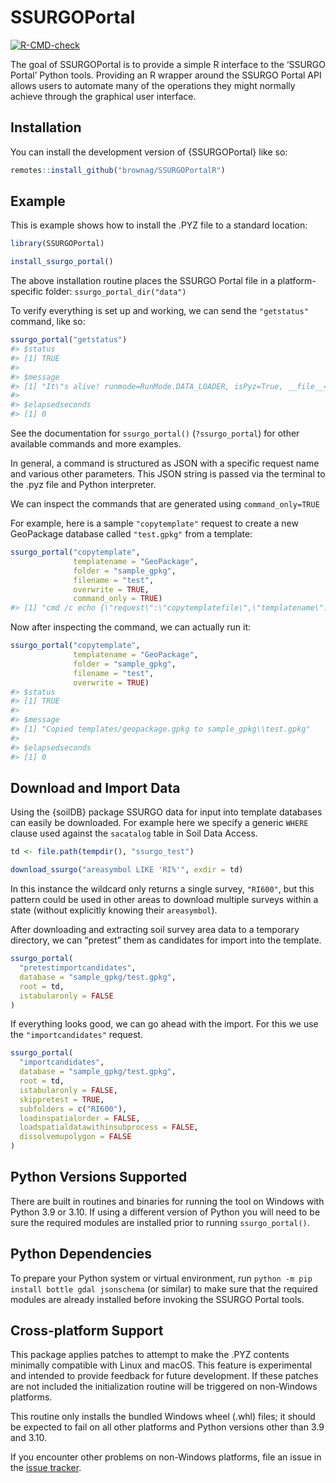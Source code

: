 
<!-- README.md is generated from README.Rmd. Please edit that file -->

# SSURGOPortal

<!-- badges: start -->

[![R-CMD-check](https://github.com/brownag/SSURGOPortalR/actions/workflows/R-CMD-check.yml/badge.svg)](https://github.com/brownag/SSURGOPortalR/actions/workflows/R-CMD-check.yml)
<!-- badges: end -->

The goal of SSURGOPortal is to provide a simple R interface to the
‘SSURGO Portal’ Python tools. Providing an R wrapper around the SSURGO
Portal API allows users to automate many of the operations they might
normally achieve through the graphical user interface.

## Installation

You can install the development version of {SSURGOPortal} like so:

``` r
remotes::install_github("brownag/SSURGOPortalR")
```

## Example

This is example shows how to install the .PYZ file to a standard
location:

``` r
library(SSURGOPortal)
```

``` r
install_ssurgo_portal()
```

The above installation routine places the SSURGO Portal file in a
platform-specific folder: `ssurgo_portal_dir("data")`

To verify everything is set up and working, we can send the
`"getstatus"` command, like so:

``` r
ssurgo_portal("getstatus")
#> $status
#> [1] TRUE
#> 
#> $message
#> [1] "It\"s alive! runmode=RunMode.DATA_LOADER, isPyz=True, __file__=C:\\Users\\Andrew.G.Brown\\AppData\\Roaming\\R\\data\\R\\SSURGOPortal\\SSURGOPortal.pyz\\dlcore\\dlutilities.py, currentPath=C:\\Users\\Andrew.G.Brown\\AppData\\Roaming\\R\\data\\R\\SSURGOPortal"
#> 
#> $elapsedseconds
#> [1] 0
```

See the documentation for `ssurgo_portal()` (`?ssurgo_portal`) for other
available commands and more examples.

In general, a command is structured as JSON with a specific request name
and various other parameters. This JSON string is passed via the
terminal to the .pyz file and Python interpreter.

We can inspect the commands that are generated using `command_only=TRUE`

For example, here is a sample `"copytemplate"` request to create a new
GeoPackage database called `"test.gpkg"` from a template:

``` r
ssurgo_portal("copytemplate", 
              templatename = "GeoPackage", 
              folder = "sample_gpkg", 
              filename = "test", 
              overwrite = TRUE, 
              command_only = TRUE)
#> [1] "cmd /c echo {\"request\":\"copytemplatefile\",\"templatename\":\"GeoPackage\",\"folder\":\"sample_gpkg\",\"filename\":\"test\",\"overwrite\":true} | \"C:\\PROGRA~1\\PYTHON~1\\python.exe\" \"C:\\Users\\Andrew.G.Brown\\AppData\\Roaming/R/data/R/SSURGOPortal/SSURGOPortal.pyz\" @"
```

Now after inspecting the command, we can actually run it:

``` r
ssurgo_portal("copytemplate", 
              templatename = "GeoPackage", 
              folder = "sample_gpkg", 
              filename = "test", 
              overwrite = TRUE)
#> $status
#> [1] TRUE
#> 
#> $message
#> [1] "Copied templates/geopackage.gpkg to sample_gpkg\\test.gpkg"
#> 
#> $elapsedseconds
#> [1] 0
```

## Download and Import Data

Using the {soilDB} package SSURGO data for input into template databases
can easily be downloaded. For example here we specify a generic `WHERE`
clause used against the `sacatalog` table in Soil Data Access.

``` r
td <- file.path(tempdir(), "ssurgo_test")

download_ssurgo("areasymbol LIKE 'RI%'", exdir = td)
```

In this instance the wildcard only returns a single survey, `"RI600"`,
but this pattern could be used in other areas to download multiple
surveys within a state (without explicitly knowing their `areasymbol`).

After downloading and extracting soil survey area data to a temporary
directory, we can “pretest” them as candidates for import into the
template.

``` r
ssurgo_portal(
  "pretestimportcandidates",
  database = "sample_gpkg/test.gpkg",
  root = td,
  istabularonly = FALSE
)
```

If everything looks good, we can go ahead with the import. For this we
use the `"importcandidates"` request.

``` r
ssurgo_portal(
  "importcandidates",
  database = "sample_gpkg/test.gpkg",
  root = td,
  istabularonly = FALSE,
  skippretest = TRUE,
  subfolders = c("RI600"),
  loadinspatialorder = FALSE,
  loadspatialdatawithinsubprocess = FALSE,
  dissolvemupolygon = FALSE
)
```

## Python Versions Supported

There are built in routines and binaries for running the tool on Windows
with Python 3.9 or 3.10. If using a different version of Python you will
need to be sure the required modules are installed prior to running
`ssurgo_portal()`.

## Python Dependencies

To prepare your Python system or virtual environment, run
`python -m pip install bottle gdal jsonschema` (or similar) to make sure
that the required modules are already installed before invoking the
SSURGO Portal tools.

## Cross-platform Support

This package applies patches to attempt to make the .PYZ contents
minimally compatible with Linux and macOS. This feature is experimental
and intended to provide feedback for future development. If these
patches are not included the initialization routine will be triggered on
non-Windows platforms.

This routine only installs the bundled Windows wheel (.whl) files; it
should be expected to fail on all other platforms and Python versions
other than 3.9 and 3.10.

If you encounter other problems on non-Windows platforms, file an issue
in the [issue
tracker](https://github.com/brownag/SSSURGOPortalR/issues).
